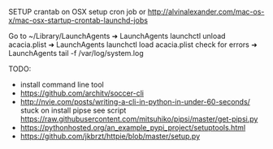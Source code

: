 SETUP crantab on OSX
 setup cron job or http://alvinalexander.com/mac-os-x/mac-osx-startup-crontab-launchd-jobs
 
Go to ~/Library/LaunchAgents
➜  LaunchAgents  launchctl unload acacia.plist
➜  LaunchAgents  launchctl load acacia.plist
check for errors 
➜  LaunchAgents  tail -f /var/log/system.log


TODO: 
- install command line tool 
 - https://github.com/architv/soccer-cli
 - http://nvie.com/posts/writing-a-cli-in-python-in-under-60-seconds/
    stuck on install pipse see script https://raw.githubusercontent.com/mitsuhiko/pipsi/master/get-pipsi.py
 - https://pythonhosted.org/an_example_pypi_project/setuptools.html
 - https://github.com/jkbrzt/httpie/blob/master/setup.py